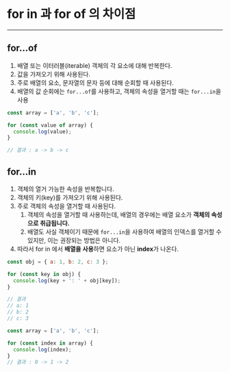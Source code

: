 # for in 과 for of 의 차이점

---

>

## for...of

1. 배열 또는 이터러블(iterable) 객체의 각 요소에 대해 반복한다.
2. 값을 가져오기 위해 사용된다. 
3. 주로 배열의 요소, 문자열의 문자 등에 대해 순회할 때 사용된다. 
4. 배열의 값 순회에는 `for...of`를 사용하고, 객체의 속성을 열거할 때는 `for...in`을 사용

```js
const array = ['a', 'b', 'c'];

for (const value of array) {
  console.log(value);
}

// 결과 : a -> b -> c
```

## for...in

1. 객체의 열거 가능한 속성을 반복합니다.
2. 객체의 키(key)를 가져오기 위해 사용된다. 
3. 주로 객체의 속성을 열거할 때 사용된다. 
   1. 객체의 속성을 열거할 때 사용하는데, 배열의 경우에는 배열 요소가 **객체의 속성으로 취급됩니다.** 
   2. 배열도 사실 객체이기 때문에 `for...in`을 사용하여 배열의 인덱스를 열거할 수 있지만, 이는 권장되는 방법은 아니다. 
4. 따라서 for in 에서 **배열을 사용**하면 요소가 아닌 **index**가 나온다. 

```js
const obj = { a: 1, b: 2, c: 3 };

for (const key in obj) {
  console.log(key + ': ' + obj[key]);
}

// 결과 
// a: 1
// b: 2
// c: 3

const array = ['a', 'b', 'c'];

for (const index in array) {
  console.log(index);
}
// 결과 : 0 -> 1 -> 2
```

